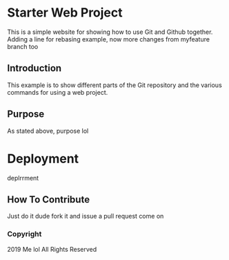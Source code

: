 # Starter Web Project

This is a simple website for
showing how to use Git and Github together.
Adding a line for rebasing example, now 
more changes from myfeature branch too

## Introduction

This example is to show different parts
of the Git repository and the various commands
for using a web project.

## Purpose

As stated above, purpose lol

# Deployment

deplrrment

## How To Contribute

Just do it dude fork it and issue a pull request come on

### Copyright

2019 Me lol All Rights Reserved